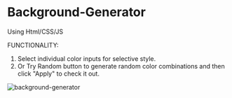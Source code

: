 # Background-Generator
Using Html/CSS/JS

FUNCTIONALITY: 
1. Select individual color inputs for selective style.
2. Or Try Random button to generate random color combinations and then click "Apply" to check it out.



![background-generator](https://user-images.githubusercontent.com/37789026/39061373-251be4ca-4518-11e8-8141-4b858d860e59.jpg)
